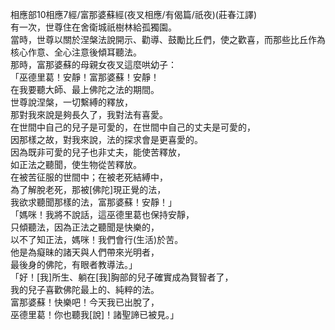 相應部10相應7經/富那婆蘇經(夜叉相應/有偈篇/祇夜)(莊春江譯)  
有一次，世尊住在舍衛城祇樹林給孤獨園。  
當時，世尊以關於涅槃法說開示、勸導、鼓勵比丘們，使之歡喜，而那些比丘作為核心作意、全心注意後傾耳聽法。  
那時，富那婆蘇的母親女夜叉這麼哄幼子：  
「巫德里葛！安靜！富那婆蘇！安靜！  
在我要聽大師、最上佛陀之法的期間。  
世尊說涅槃，一切繫縛的釋放，  
那對我來說是夠長久了，我對法有喜愛。  
在世間中自己的兒子是可愛的，在世間中自己的丈夫是可愛的，  
因那樣之故，對我來說，法的探求會是更喜愛的。  
因為既非可愛的兒子也非丈夫，能使苦釋放，  
如正法之聽聞，使生物從苦釋放。  
在被苦征服的世間中；在被老死結縛中，  
為了解脫老死，那被[佛陀]現正覺的法，  
我欲求聽聞那樣的法，富那婆蘇！安靜！」  
「媽咪！我將不說話，這巫德里葛也保持安靜，  
只傾聽法，因為正法之聽聞是快樂的，  
以不了知正法，媽咪！我們會行(生活)於苦。  
他是為癡昧的諸天與人們帶來光明者，  
最後身的佛陀，有眼者教導法。」  
「好！[我]所生、躺在[我]胸部的兒子確實成為賢智者了，  
我的兒子喜歡佛陀最上的、純粹的法。  
富那婆蘇！快樂吧！今天我已出脫了，  
巫德里葛！你也聽我[說]！諸聖諦已被見。」  
  
  
